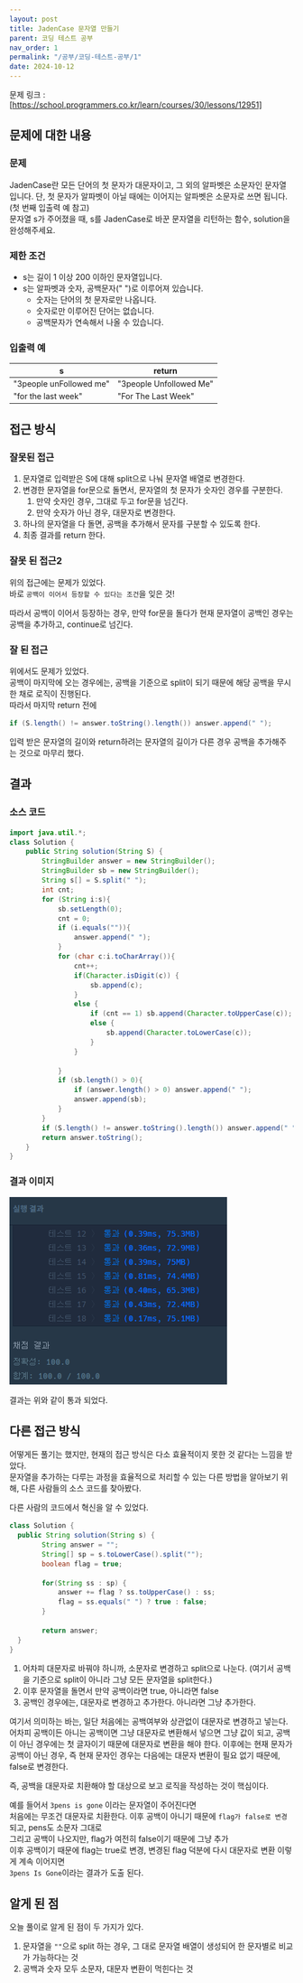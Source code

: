 ```yaml
---
layout: post
title: JadenCase 문자열 만들기
parent: 코딩 테스트 공부
nav_order: 1
permalink: "/공부/코딩-테스트-공부/1"
date: 2024-10-12
---
```


문제 링크 : [https://school.programmers.co.kr/learn/courses/30/lessons/12951]

## 문제에 대한 내용

### 문제

JadenCase란 모든 단어의 첫 문자가 대문자이고, 그 외의 알파벳은 소문자인 문자열입니다. 단, 첫 문자가 알파벳이 아닐 때에는 이어지는 알파벳은 소문자로 쓰면 됩니다. (첫 번째 입출력 예 참고)  
문자열 s가 주어졌을 때, s를 JadenCase로 바꾼 문자열을 리턴하는 함수, solution을 완성해주세요.

### 제한 조건

- s는 길이 1 이상 200 이하인 문자열입니다.
- s는 알파벳과 숫자, 공백문자(" ")로 이루어져 있습니다.
  - 숫자는 단어의 첫 문자로만 나옵니다.
  - 숫자로만 이루어진 단어는 없습니다.
  - 공백문자가 연속해서 나올 수 있습니다.

### 입출력 예

| s                       | return                  |
| ----------------------- | ----------------------- |
| "3people unFollowed me" | "3people Unfollowed Me" |
| "for the last week"     | "For The Last Week"     |

## 접근 방식

### 잘못된 접근

1. 문자열로 입력받은 S에 대해 split으로 나눠 문자열 배열로 변경한다.
2. 변경한 문자열을 for문으로 돌면서, 문자열의 첫 문자가 숫자인 경우를 구분한다.
   1. 만약 숫자인 경우, 그대로 두고 for문을 넘긴다.
   2. 만약 숫자가 아닌 경우, 대문자로 변경한다.
3. 하나의 문자열을 다 돌면, 공백을 추가해서 문자를 구분할 수 있도록 한다.
4. 최종 결과를 return 한다.

### 잘못 된 접근2

위의 접근에는 문제가 있었다.  
바로 `공백이 이어서 등장할 수 있다는 조건`을 잊은 것!

따라서 공백이 이어서 등장하는 경우, 만약 for문을 돌다가 현재 문자열이 공백인 경우는 공백을 추가하고, continue로 넘긴다.

### 잘 된 접근

위에서도 문제가 있었다.  
공백이 마지막에 오는 경우에는, 공백을 기준으로 split이 되기 때문에 해당 공백을 무시한 채로 로직이 진행된다.  
따라서 마지막 return 전에

```java
if (S.length() != answer.toString().length()) answer.append(" ");
```

입력 받은 문자열의 길이와 return하려는 문자열의 길이가 다른 경우 공백을 추가해주는 것으로 마무리 했다.

## 결과

### 소스 코드

```java
import java.util.*;
class Solution {
    public String solution(String S) {
        StringBuilder answer = new StringBuilder();
        StringBuilder sb = new StringBuilder();
        String s[] = S.split(" ");
        int cnt;
        for (String i:s){
            sb.setLength(0);
            cnt = 0;
            if (i.equals("")){
                answer.append(" ");
            }
            for (char c:i.toCharArray()){
                cnt++;
                if(Character.isDigit(c)) {
                    sb.append(c);
                }
                else {
                    if (cnt == 1) sb.append(Character.toUpperCase(c));
                    else {
                        sb.append(Character.toLowerCase(c));
                    }
                }

            }
            if (sb.length() > 0){
                if (answer.length() > 0) answer.append(" ");
                answer.append(sb);
            }
        }
        if (S.length() != answer.toString().length()) answer.append(" ");
        return answer.toString();
    }
}
```

### 결과 이미지

![alt text](/공부/코딩-테스트-공부/image.png)

결과는 위와 같이 통과 되었다.

## 다른 접근 방식

어떻게든 풀기는 했지만, 현재의 접근 방식은 다소 효율적이지 못한 것 같다는 느낌을 받았다.  
문자열을 추가하는 다루는 과정을 효율적으로 처리할 수 있는 다른 방법을 알아보기 위해, 다른 사람들의 소스 코드를 찾아봤다.

다른 사람의 코드에서 혁신을 알 수 있었다.

```java
class Solution {
  public String solution(String s) {
        String answer = "";
        String[] sp = s.toLowerCase().split("");
        boolean flag = true;

        for(String ss : sp) {
            answer += flag ? ss.toUpperCase() : ss;
            flag = ss.equals(" ") ? true : false;
        }

        return answer;
  }
}
```

1. 어차피 대문자로 바꿔야 하니까, 소문자로 변경하고 split으로 나눈다. (여기서 공백을 기준으로 split이 아니라 그냥 모든 문자열을 split한다.)
2. 이후 문자열을 돌면서 만약 공백이라면 true, 아니라면 false
3. 공백인 경우에는, 대문자로 변경하고 추가한다. 아니라면 그냥 추가한다.

여기서 의미하는 바는, 일단 처음에는 공백여부와 상관없이 대문자로 변경하고 넣는다.  
어차피 공백이든 아니는 공백이면 그냥 대문자로 변환해서 넣으면 그냥 값이 되고, 공백이 아닌 경우에는 첫 글자이기 때문에 대문자로 변환을 해야 한다. 이후에는 현재 문자가 공백이 아닌 경우, 즉 현재 문자인 경우는 다음에는 대문자 변환이 필요 없기 때문에, false로 변경한다.

즉, 공백을 대문자로 치환해야 할 대상으로 보고 로직을 작성하는 것이 핵심이다.

예를 들어서 `3pens is gone` 이라는 문자열이 주어진다면  
처음에는 무조건 대문자로 치환한다. 이후 공백이 아니기 때문에 `flag가 false로 변경` 되고, pens도 소문자 그대로  
그리고 공백이 나오지만, flag가 여전히 false이기 때문에 그냥 추가  
이후 공백이기 때문에 flag는 true로 변경, 변경된 flag 덕분에 다시 대문자로 변환
이렇게 계속 이어지면  
`3pens Is Gone`이라는 결과가 도출 된다.

## 알게 된 점

오늘 풀이로 알게 된 점이 두 가지가 있다.

1. 문자열을 `""`으로 split 하는 경우, 그 대로 문자열 배열이 생성되어 한 문자별로 비교가 가능하다는 것
2. 공백과 숫자 모두 소문자, 대문자 변환이 먹힌다는 것

[https://school.programmers.co.kr/learn/courses/30/lessons/12951]: https://school.programmers.co.kr/learn/courses/30/lessons/12951
